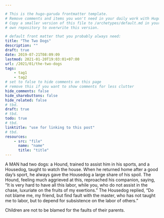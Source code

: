 ```yaml
---

# This is the hugo-garuda frontmatter template.
# Remove comments and items you won't need in your daily work with Hugo.
# Copy a smaller version of this file to /archetypes/default.md in your
# own repository to overwrite this version.

# default front matter that you probably always need:
title: "The Two Dogs"
description: ""
draft: true
date: 2019-07-21T08:09:09
lastmod: 2021-01-20T19:03:01+07:00
url: /2021/01/the-two-dogs
tags:
    - tag1
    - tag2
# set to false to hide comments on this page
# remove this if you want to show comments for less clutter
hide_comments: false
hide_sharebuttons: false
hide_related: false
# tbd.
draft: true
# tbd.
todo: true
# tbd.
linktitle: "use for linking to this post"
# tbd.
resources:
    - src: "file"
      name: "name"
      title: "title"
---
```

A MAN had two dogs: a Hound, trained to assist him in his sports, and a Housedog, taught to watch the house. When he returned home after a good day’s sport, he always gave the Housedog a large share of his spoil. The Hound, feeling much aggrieved at this, reproached his companion, saying, “It is very hard to have all this labor, while you, who do not assist in the chase, luxuriate on the fruits of my exertions.” The Housedog replied, “Do not blame me, my friend, but find fault with the master, who has not taught me to labor, but to depend for subsistence on the labor of others.”

Children are not to be blamed for the faults of their parents.
